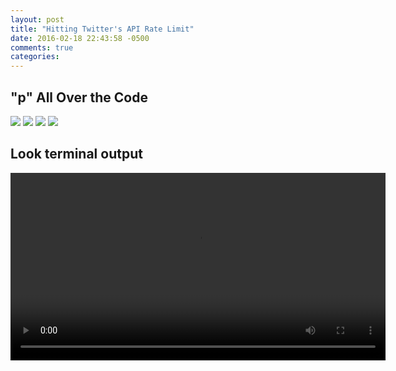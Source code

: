 ```yaml
---
layout: post
title: "Hitting Twitter's API Rate Limit"
date: 2016-02-18 22:43:58 -0500
comments: true
categories: 
---
```


## "p" All Over the Code
<img src="{{ root_url }}/images/api-debug-p-in-controller.png" />
<img src="{{ root_url }}/images/api-debug-p-in-model-methods-1.png" />
<img src="{{ root_url }}/images/api-debug-p-in-model-loops.png" />
<img src="{{ root_url }}/images/api-debug-p-in-model-twitter-client.png" />


## Look terminal output
<video width="600" autoplay>
  <source src="https://s3.amazonaws.com/img0.recordit.co/Uo9Dyvg0L3.mp4?AWSAccessKeyId=AKIAINSRFOQXTN4DT46A&Expires=1455939924&Signature=YG81jC6H1YitfUOH2Xuhg9xWsso%3D" type="video/mp4">
</video>